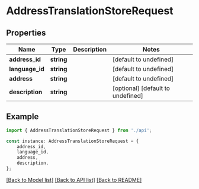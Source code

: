 # AddressTranslationStoreRequest


## Properties

Name | Type | Description | Notes
------------ | ------------- | ------------- | -------------
**address_id** | **string** |  | [default to undefined]
**language_id** | **string** |  | [default to undefined]
**address** | **string** |  | [default to undefined]
**description** | **string** |  | [optional] [default to undefined]

## Example

```typescript
import { AddressTranslationStoreRequest } from './api';

const instance: AddressTranslationStoreRequest = {
    address_id,
    language_id,
    address,
    description,
};
```

[[Back to Model list]](../README.md#documentation-for-models) [[Back to API list]](../README.md#documentation-for-api-endpoints) [[Back to README]](../README.md)
